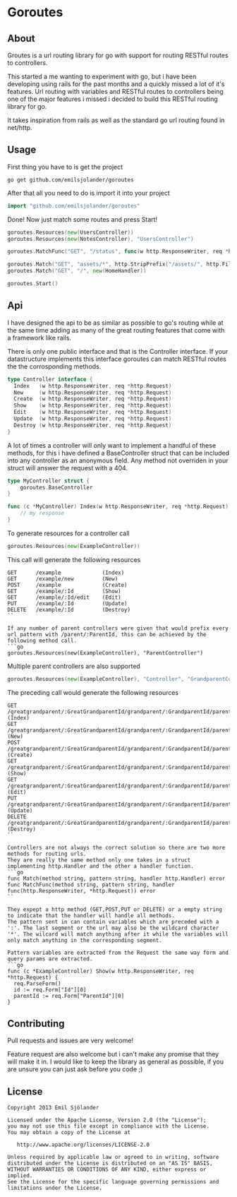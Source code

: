 Goroutes
=========

About
-----

Groutes is a url routing library for go with support for routing RESTful routes to controllers.

This started a me wanting to experiment with go, but i have been developing using rails for the past months and a quickly missed a lot of it's features. Url routing with variables and RESTful routes to controllers being one of the major features i missed i decided to build this RESTful routing library for go.

It takes inspiration from rails as well as the standard go url routing found in net/http.


Usage
-----

First thing you have to is get the project
```shell
go get github.com/emilsjolander/goroutes
```

After that all you need to do is import it into your project
```go
import "github.com/emilsjolander/goroutes"
```

Done! Now just match some routes and press Start!
```go
goroutes.Resources(new(UsersController))
goroutes.Resources(new(NotesController), "UsersController")

goroutes.MatchFunc("GET", "/status", func(w http.ResponseWriter, req *http.Request){fmt.Fprintf(w, "Status ok!")})

goroutes.Match("GET", "assets/*", http.StripPrefix("/assets/", http.FileServer(http.Dir("assets"))))
goroutes.Match("GET", "/", new(HomeHandler))

goroutes.Start()
```

Api
---

I have designed the api to be as similar as possible to go's routing while at the same time adding as many of the great routing features that come with a framework like rails.

There is only one public interface and that is the Controller interface. If your datastructure implements this interface goroutes can match RESTful routes the the corrosponding methods.
```go
type Controller interface {
  Index   (w http.ResponseWriter, req *http.Request)
  New     (w http.ResponseWriter, req *http.Request)
  Create  (w http.ResponseWriter, req *http.Request)
  Show    (w http.ResponseWriter, req *http.Request)
  Edit    (w http.ResponseWriter, req *http.Request)
  Update  (w http.ResponseWriter, req *http.Request)
  Destroy (w http.ResponseWriter, req *http.Request)
}
```

A lot of times a controller will only want to implement a handful of these methods, for this i have defined a BaseController struct that can be included into any controller as an anonymous field. Any method not overriden in your struct will answer the request with a 404.
```go
type MyController struct {
    goroutes.BaseController
}

func (c *MyController) Index(w http.ResponseWriter, req *http.Request) {
    // my response
}
```

To generate resources for a controller call
```go
goroutes.Resources(new(ExampleController))
```
This call will generate the following resources
```text
GET      /example             (Index)    
GET      /example/new         (New)
POST     /example             (Create)
GET      /example/:Id         (Show)
GET      /example/:Id/edit    (Edit)
PUT      /example/:Id         (Update)
DELETE   /example/:Id         (Destroy)
``

If any number of parent controllers were given that would prefix every url pattern with /parent/:ParentId, this can be achieved by the following method call.
```go
goroutes.Resources(new(ExampleController), "ParentController")
```

Multiple parent controllers are also supported
```go
goroutes.Resources(new(ExampleController), "Controller", "GrandparentController", "GreatGrandparentController")
```

The preceding call would generate the following resources
```text
GET      /greatgrandparent/:GreatGrandparentId/grandparent/:GrandparentId/parent/:ParentId/example             (Index)    
GET      /greatgrandparent/:GreatGrandparentId/grandparent/:GrandparentId/parent/:ParentId/example/new         (New)
POST     /greatgrandparent/:GreatGrandparentId/grandparent/:GrandparentId/parent/:ParentId/example             (Create)
GET      /greatgrandparent/:GreatGrandparentId/grandparent/:GrandparentId/parent/:ParentId/example/:Id         (Show)
GET      /greatgrandparent/:GreatGrandparentId/grandparent/:GrandparentId/parent/:ParentId/example/:Id/edit    (Edit)
PUT      /greatgrandparent/:GreatGrandparentId/grandparent/:GrandparentId/parent/:ParentId/example/:Id         (Update)
DELETE   /greatgrandparent/:GreatGrandparentId/grandparent/:GrandparentId/parent/:ParentId/example/:Id         (Destroy)
``

Controllers are not always the correct solution so there are two more methods for routing urls.
They are really the same method only one takes in a struct implementing http.Handler and the other a handler function.
```go
func Match(method string, pattern string, handler http.Handler) error
func MatchFunc(method string, pattern string, handler func(http.ResponseWriter, *http.Request)) error 
``

They expept a http method (GET,POST,PUT or DELETE) or a empty string to indicate that the handler will handle all methods.
The pattern sent in can contain variables which are preceded with a ':'. The last segment or the url may also be the wildcard character '*'. The wilcard will match anything after it while the variables will only match anything in the corresponding segment.

Pattern variables are extracted from the Request the same way form and query params are extracted.
```go
func (c *ExampleController) Show(w http.ResponseWriter, req *http.Request) {
  req.ParseForm()
  id := req.Form["Id"][0]
  parentId := req.Form["ParentId"][0]
}
```


Contributing
------------

Pull requests and issues are very welcome!

Feature request are also welcome but i can't make any promise that they will make it in.
I would like to keep the library as general as possible, if you are unsure you can just ask before you code ;)


License
-------

    Copyright 2013 Emil Sjölander

    Licensed under the Apache License, Version 2.0 (the "License");
    you may not use this file except in compliance with the License.
    You may obtain a copy of the License at

       http://www.apache.org/licenses/LICENSE-2.0

    Unless required by applicable law or agreed to in writing, software
    distributed under the License is distributed on an "AS IS" BASIS,
    WITHOUT WARRANTIES OR CONDITIONS OF ANY KIND, either express or implied.
    See the License for the specific language governing permissions and
    limitations under the License.
